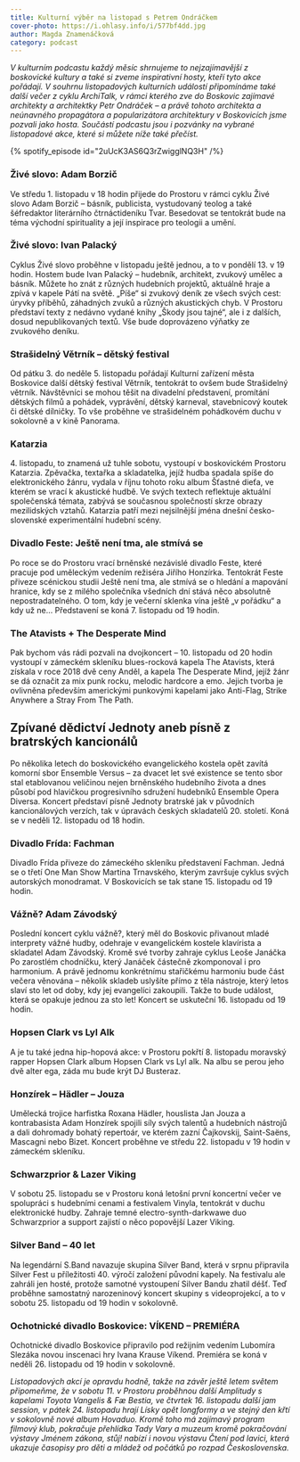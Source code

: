 ```yaml
---
title: Kulturní výběr na listopad s Petrem Ondráčkem
cover-photo: https://i.ohlasy.info/i/577bf4dd.jpg
author: Magda Znamenáčková
category: podcast
---
```


*V kulturním podcastu každý měsíc shrnujeme to nejzajímavější z boskovické kultury a také si zveme inspirativní hosty, kteří tyto akce pořádají. V souhrnu listopadových kulturních událostí připomínáme také další večer z cyklu ArchiTalk, v rámci kterého zve do Boskovic zajímavé architekty a architektky Petr Ondráček – a právě tohoto architekta a neúnavného propagátora a popularizátora architektury v Boskovicích jsme pozvali jako hosta. Součástí podcastu jsou i pozvánky na vybrané listopadové akce, které si můžete níže také přečíst.*

{% spotify_episode id="2uUcK3AS6Q3rZwigglNQ3H" /%}

### Živé slovo: Adam Borzič

Ve středu 1. listopadu v 18 hodin přijede do Prostoru v rámci cyklu Živé slovo Adam Borzič – básník, publicista, vystudovaný teolog a také šéfredaktor literárního čtrnáctideníku Tvar. Besedovat se tentokrát bude na téma východní spirituality a její inspirace pro teologii a umění.

### Živé slovo: Ivan Palacký

Cyklus Živé slovo proběhne v listopadu ještě jednou, a to v pondělí 13. v 19 hodin. Hostem bude Ivan Palacký – hudebník, architekt, zvukový umělec a básník. Můžete ho znát z různých hudebních projektů, aktuálně hraje a zpívá v kapele Pátí na světě. „Píše“ si zvukový deník ze všech svých cest: úryvky příběhů, záhadných zvuků a různých akustických chyb. V Prostoru představí texty z nedávno vydané knihy „Škody jsou tajné“, ale i z dalších, dosud nepublikovaných textů. Vše bude doprovázeno výňatky ze zvukového deníku.

### Strašidelný Větrník – dětský festival

Od pátku 3. do neděle 5. listopadu pořádají Kulturní zařízení města Boskovice další dětský festival Větrník, tentokrát to ovšem bude Strašidelný větrník. Návštěvníci se mohou těšit na divadelní představení, promítání dětských filmů a pohádek, vyprávění, dětský karneval, stavebnicový koutek či dětské dílničky. To vše proběhne ve strašidelném pohádkovém duchu v sokolovně a v kině Panorama.

### Katarzia

4\. listopadu, to znamená už tuhle sobotu, vystoupí v boskovickém Prostoru Katarzia. Zpěvačka, textařka a skladatelka, jejíž hudba spadala spíše do elektronického žánru, vydala v říjnu tohoto roku album Šťastné dieťa, ve kterém se vrací k akustické hudbě. Ve svých textech reflektuje aktuální společenská témata, zabývá se současnou společností skrze obrazy mezilidských vztahů. Katarzia patří mezi nejsilnější jména dnešní česko-slovenské experimentální hudební scény.

### Divadlo Feste: Ještě není tma, ale stmívá se

Po roce se do Prostoru vrací brněnské nezávislé divadlo Feste, které pracuje pod uměleckým vedením režiséra Jiřího Honzírka. Tentokrát Feste přiveze scénickou studii Ještě není tma, ale stmívá se o hledání a mapování hranice, kdy se z milého společníka všedních dní stává něco absolutně nepostradatelného. O tom, kdy je večerní sklenka vína ještě „v pořádku“ a kdy už ne… Představení se koná 7. listopadu od 19 hodin.

### The Atavists + The Desperate Mind

Pak bychom vás rádi pozvali na dvojkoncert – 10. listopadu od 20 hodin vystoupí v zámeckém skleníku blues-rocková kapela The Atavists, která získala v roce 2018 dvě ceny Anděl, a kapela The Desperate Mind, jejíž žánr se dá označit za mix punk rocku, melodic hardcore a emo. Jejich tvorba je ovlivněna především americkými punkovými kapelami jako Anti-Flag, Strike Anywhere a Stray From The Path.

## Zpívané dědictví Jednoty aneb písně z bratrských kancionálů

Po několika letech do boskovického evangelického kostela opět zavítá komorní sbor Ensemble Versus – za dvacet let své existence se tento sbor stal etablovanou veličinou nejen brněnského hudebního života a dnes působí pod hlavičkou progresivního sdružení hudebníků Ensemble Opera Diversa. Koncert představí písně Jednoty bratrské jak v původních kancionálových verzích, tak v úpravách českých skladatelů 20. století. Koná se v neděli 12. listopadu od 18 hodin.

### Divadlo Frída: Fachman

Divadlo Frída přiveze do zámeckého skleníku představení Fachman. Jedná se o třetí One Man Show Martina Trnavského, kterým završuje cyklus svých autorských monodramat. V Boskovicích se tak stane 15. listopadu od 19 hodin.

### Vážně? Adam Závodský

Poslední koncert cyklu vážně?, který měl do Boskovic přivanout mladé interprety vážné hudby, odehraje v evangelickém kostele klavírista a skladatel Adam Závodský. Kromě své tvorby zahraje cyklus Leoše Janáčka Po zarostlém chodníčku, který Janáček částečně zkomponoval i pro harmonium. A právě jednomu konkrétnímu stařičkému harmoniu bude část večera věnována – několik skladeb uslyšíte přímo z těla nástroje, který letos slaví sto let od doby, kdy jej evangelíci zakoupili. Takže to bude událost, která se opakuje jednou za sto let! Koncert se uskuteční 16. listopadu od 19 hodin.

### Hopsen Clark vs Lyl Alk

A je tu také jedna hip-hopová akce: v Prostoru pokřtí 8. listopadu moravský rapper Hopsen Clark album Hopsen Clark vs Lyl alk. Na albu se perou jeho dvě alter ega, záda mu bude krýt DJ Busteraz. 

### Honzírek – Hädler – Jouza

Umělecká trojice harfistka Roxana Hädler, houslista Jan Jouza a kontrabasista Adam Honzírek spojili síly svých talentů a hudebních nástrojů a dali dohromady bohatý repertoár, ve kterém zazní Čajkovskij, Saint-Saëns, Mascagni nebo Bizet. Koncert proběhne ve středu 22. listopadu v 19 hodin v zámeckém skleníku. 

### Schwarzprior & Lazer Viking

V sobotu 25. listopadu se v Prostoru koná letošní první koncertní večer ve spolupráci s hudebními cenami a festivalem Vinyla, tentokrát v duchu elektronické hudby. Zahraje temné electro-synth-darkwawe duo Schwarzprior a support zajistí o něco popovější Lazer Viking.

### Silver Band – 40 let

Na legendární S.Band navazuje skupina Silver Band, která v srpnu připravila Silver Fest u příležitosti 40. výročí založení původní kapely. Na festivalu ale zahráli jen hosté, protože samotné vystoupení Silver Bandu zhatil déšť. Teď proběhne samostatný narozeninový koncert skupiny s videoprojekcí, a to v sobotu 25. listopadu od 19 hodin v sokolovně.

### Ochotnické divadlo Boskovice: VÍKEND – PREMIÉRA

Ochotnické divadlo Boskovice připravilo pod režijním vedením Lubomíra Slezáka novou inscenaci hry Ivana Krause Víkend. Premiéra se koná v neděli 26. listopadu od 19 hodin v sokolovně.

*Listopadových akcí je opravdu hodně, takže na závěr ještě letem světem připomeňme, že v sobotu 11. v Prostoru proběhnou další Amplitudy s kapelami Toyota Vangelis & Fæ Bestia, ve čtvrtek 16. listopadu další jam session, v pátek 24. listopadu hrají Lísky opět longformy a ve stejný den křtí v sokolovně nové album Hovaduo. Kromě toho má zajímavý program filmový klub, pokračuje přehlídka Tady Vary a muzeum kromě pokračování výstavy Jménem zákona, stůj! nabízí i novou výstavu Čtení pod lavici, která ukazuje časopisy pro děti a mládež od počátků po rozpad Československa.*